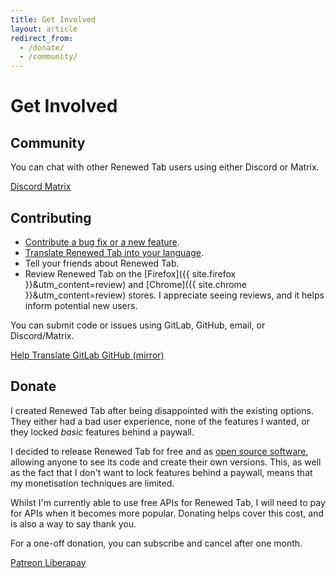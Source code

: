```yaml
---
title: Get Involved
layout: article
redirect_from:
  - /donate/
  - /community/
---
```



# Get Involved

## Community

You can chat with other Renewed Tab users using either Discord or Matrix.

<div class="buttons">
	<a href="https://discord.gg/zYjR54b" class="button is-primary">
		<i class="fab fa-discord mr-2"></i>
		Discord
	</a>
	<a href="https://matrix.to/#/#renewedtab:matrix.org" class="button is-primary" >
		<i class="fas fa-hashtag mr-2"></i>
		Matrix
	</a>
</div>


## Contributing

* [Contribute a bug fix or a new feature](https://gitlab.com/renewedtab/renewedtab/).
* [Translate Renewed Tab into your language](/translations/).
* Tell your friends about Renewed Tab.
* Review Renewed Tab on the [Firefox]({{ site.firefox }}&utm_content=review)
  and [Chrome]({{ site.chrome }}&utm_content=review) stores. I appreciate seeing
  reviews, and it helps inform potential new users.

You can submit code or issues using GitLab, GitHub, email, or Discord/Matrix.

<div class="buttons">
	<a href="/translations/" class="button is-primary">
		<i class="fas fa-language mr-2"></i>
		Help Translate
	</a>
	<a href="https://gitlab.com/renewedtab/renewedtab" class="button is-primary">
		<i class="fab fa-gitlab mr-2"></i>
		GitLab
	</a>
	<a href="https://github.com/rubenwardy/renewedtab" class="button">
		<i class="fab fa-github mr-2"></i>
		GitHub (mirror)
	</a>
</div>


## Donate

I created Renewed Tab after being disappointed with the existing options.
They either had a bad user experience, none of the features I wanted, or
they locked _basic_ features behind a paywall.

I decided to release Renewed Tab for free and as
<a href="https://gitlab.com/renewedtab/renewedtab/">open source software</a>,
allowing anyone to see its code and create their own versions.
This, as well as the fact that I don't want to lock features behind a paywall,
means that my monetisation techniques are limited.

Whilst I'm currently able to use free APIs for Renewed Tab, I will need to pay
for APIs when it becomes more popular. Donating helps cover this cost, and is
also a way to say thank you.

For a one-off donation, you can subscribe and cancel after one month.


<div class="buttons">
	<a href="https://www.patreon.com/rubenwardy/" class="button is-primary">
		<i class="fab fa-patreon mr-2"></i>
		Patreon
	</a>
	<a href="https://liberapay.com/rubenwardy" class="button is-primary">
		<i class="fas fa-donate mr-2"></i>
		Liberapay
	</a>
</div>
